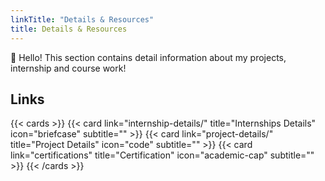 ```yaml
---
linkTitle: "Details & Resources"
title: Details & Resources
---
```


👋 Hello! This section contains detail information about my projects, internship and course work!


## Links

{{< cards >}}
  {{< card link="internship-details/" title="Internships Details" icon="briefcase" subtitle="" >}}
  {{< card link="project-details/" title="Project Details" icon="code" subtitle="" >}}
  {{< card link="certifications" title="Certification" icon="academic-cap" subtitle="" >}}
{{< /cards >}}

[hugo]: https://gohugo.io/
[flex-search]: https://github.com/nextapps-de/flexsearch
[tailwind-css]: https://tailwindcss.com/
